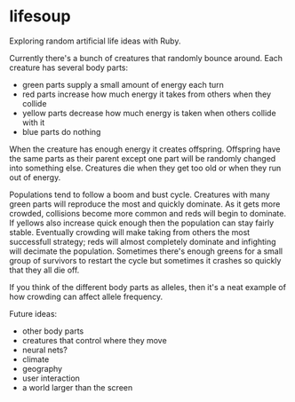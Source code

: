 lifesoup
========

Exploring random artificial life ideas with Ruby.

Currently there's a bunch of creatures that randomly bounce around. Each creature has several body parts:
* green parts supply a small amount of energy each turn
* red parts increase how much energy it takes from others when they collide
* yellow parts decrease how much energy is taken when others collide with it
* blue parts do nothing

When the creature has enough energy it creates offspring. Offspring have the same parts as their parent except one part will be randomly changed into something else. Creatures die when they get too old or when they run out of energy.

Populations tend to follow a boom and bust cycle. Creatures with many green parts will reproduce the most and quickly dominate. As it gets more crowded, collisions become more common and reds will begin to dominate. If yellows also increase quick enough then the population can stay fairly stable. Eventually crowding will make taking from others the most successfull strategy; reds will almost completely dominate and infighting will decimate the population. Sometimes there's enough greens for a small group of survivors to restart the cycle but sometimes it crashes so quickly that they all die off.

If you think of the different body parts as alleles, then it's a neat example of how crowding can affect allele frequency.

Future ideas:
* other body parts
* creatures that control where they move
* neural nets?
* climate
* geography
* user interaction
* a world larger than the screen
